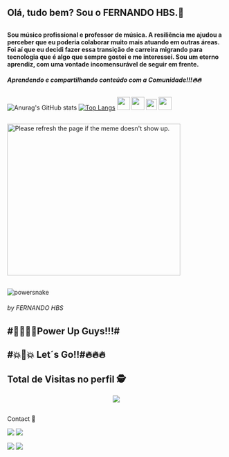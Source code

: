    ## Olá, tudo bem? Sou o FERNANDO HBS.👋
   ##

   #### Sou músico profissional e professor de música. A resiliência me ajudou a perceber que eu poderia colaborar muito mais atuando em outras áreas. Foi aí que eu decidi fazer essa transição de carreira migrando para tecnologia que é algo que sempre gostei e me interessei. Sou um eterno aprendiz, com uma vontade incomensurável de seguir em frente.
   ##### Aprendendo e compartilhando conteúdo com a Comunidade!!!🔥🔥
   ##  
   ##
   
   
  
   ![Anurag's GitHub stats](https://github-readme-stats.vercel.app/api?username=fehbs&show_icons=true&theme=radical)
   [![Top Langs](https://github-readme-stats.vercel.app/api/top-langs/?username=fehbs&layout=compact)](https://github.com/anuraghazra/github-readme-stats)
   <img src="https://cdn.jsdelivr.net/gh/devicons/devicon/icons/html5/html5-original-wordmark.svg" width="30" height="30" />
   <img src="https://cdn.jsdelivr.net/gh/devicons/devicon/icons/css3/css3-original-wordmark.svg" width="30" height="30"/>
   <img src="https://cdn.jsdelivr.net/gh/devicons/devicon/icons/javascript/javascript-original.svg" width="25" height="25"/>
  <img src="https://cdn.jsdelivr.net/gh/devicons/devicon/icons/python/python-original.svg" width="30" height="30" />
  
##
<img src='https://random-memer.herokuapp.com/' width="400" height="350" title="Meme" alt="Please refresh the page if the meme doesn't show up.">

##
##

![powersnake](https://user-images.githubusercontent.com/96156026/154280916-4c4d6261-e9e4-4d8c-9941-3859a38f5f06.jpg)
###### by FERNANDO HBS
##
##


##            #🎃🔥🐱‍🏍Power Up Guys!!!#   
##
##            #💥🎃💥 Let´s Go!!#🔥🔥🔥
##
 
## Total de Visitas no perfil :detective: <br>
 <p align="center"> 
   <img alingn="center" src="https://profile-counter.glitch.me/fehbs/count.svg" />

##
##   
  Contact :iphone:
<div> 
  <a href = "mailto:fernandobailao@gmail.com"><img src="https://img.shields.io/badge/Gmail-D14836?style=for-the-badge&logo=gmail&logoColor=white" target="_blank"></a>
  <a href="https://www.linkedin.com/in/fernandohbs/" target="_blank"><img src="https://img.shields.io/badge/-LinkedIn-%230077B5?style=for-the-badge&logo=linkedin&logoColor=white" target="_blank"></a> 
   
   
   ![](https://github.com/fehbs/github-stats/blob/master/generated/overview.svg?raw=true)
![](https://github.com/fehbs/github-stats/blob/master/generated/languages.svg?raw=true)

 
 

 
 
 


